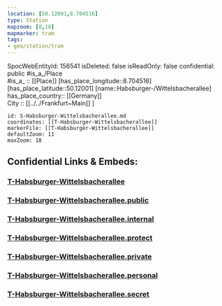 ```yaml
---
location: [50.12001,8.704516] 
type: Station 
mapzoom: [8,18] 
mapmarker: tram 
tags:
- geo/station/tram
---
```

SpocWebEntityId: 156541
isDeleted: false
isReadOnly: false
confidential: public
#is_a_/Place  
#is_a_ :: [[Place]] 
[has_place_longitude::8.704516] 
[has_place_latitude::50.12001] 
[name::Habsburger-/Wittelsbacherallee] 
has_place_country:: [[Germany]]  
City :: [[../../Frankfurt~Main]] ] 


```leaflet
id: S-Habsburger-Wittelsbacherallee.md
coordinates: [[T-Habsburger-Wittelsbacherallee]] 
markerFile: [[T-Habsburger-Wittelsbacherallee]] 
defaultZoom: 11 
maxZoom: 18
```


## Confidential Links & Embeds: 

### [T-Habsburger-Wittelsbacherallee](/_Standards/Earth/Continent/Europe/Europe~Central/Germany/Germany~West/Hessen/counties~Hessen/Frankfurt~Main/Stations-FFM~T/T-Habsburger-Wittelsbacherallee.md) 

### [T-Habsburger-Wittelsbacherallee.public](/_public/Earth/Continent/Europe/Europe~Central/Germany/Germany~West/Hessen/counties~Hessen/Frankfurt~Main/Stations-FFM~T/T-Habsburger-Wittelsbacherallee.public.md) 

### [T-Habsburger-Wittelsbacherallee.internal](/_internal/Earth/Continent/Europe/Europe~Central/Germany/Germany~West/Hessen/counties~Hessen/Frankfurt~Main/Stations-FFM~T/T-Habsburger-Wittelsbacherallee.internal.md) 

### [T-Habsburger-Wittelsbacherallee.protect](/_protect/Earth/Continent/Europe/Europe~Central/Germany/Germany~West/Hessen/counties~Hessen/Frankfurt~Main/Stations-FFM~T/T-Habsburger-Wittelsbacherallee.protect.md) 

### [T-Habsburger-Wittelsbacherallee.private](/_private/Earth/Continent/Europe/Europe~Central/Germany/Germany~West/Hessen/counties~Hessen/Frankfurt~Main/Stations-FFM~T/T-Habsburger-Wittelsbacherallee.private.md) 

### [T-Habsburger-Wittelsbacherallee.personal](/_personal/Earth/Continent/Europe/Europe~Central/Germany/Germany~West/Hessen/counties~Hessen/Frankfurt~Main/Stations-FFM~T/T-Habsburger-Wittelsbacherallee.personal.md) 

### [T-Habsburger-Wittelsbacherallee.secret](/_secret/Earth/Continent/Europe/Europe~Central/Germany/Germany~West/Hessen/counties~Hessen/Frankfurt~Main/Stations-FFM~T/T-Habsburger-Wittelsbacherallee.secret.md)


